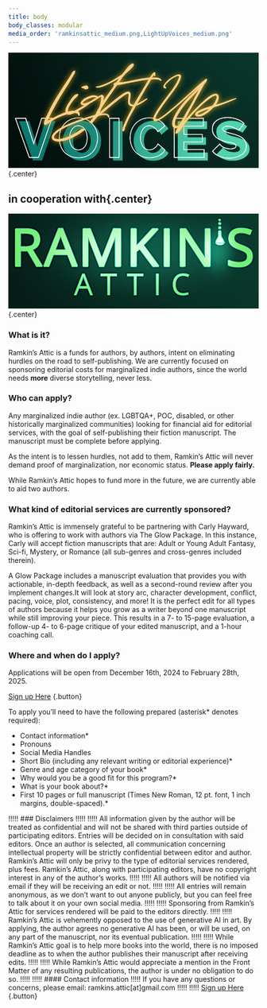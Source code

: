 ```yaml
---
title: body
body_classes: modular
media_order: 'ramkinsattic_medium.png,LightUpVoices_medium.png'
---
```


![Light Up Voices](LightUpVoices_medium.png "Light Up Voices"){.center}

## in cooperation with{.center}

![Ramkin's Attic](ramkinsattic_medium.png "Ramkin's Attic"){.center}

### What is it?

Ramkin’s Attic is a funds for authors, by authors, intent on eliminating hurdles on the road to self-publishing. We are currently focused on sponsoring editorial costs for marginalized indie authors, since the world needs **more** diverse storytelling, never less.

### Who can apply?

Any marginalized indie author (ex. LGBTQA+, POC, disabled, or other historically marginalized communities) looking for financial aid for editorial services, with the goal of self-publishing their fiction manuscript. The manuscript must be complete before applying.

As the intent is to lessen hurdles, not add to them, Ramkin’s Attic will never demand proof of marginalization, nor economic status. **Please apply fairly.** 

While Ramkin’s Attic hopes to fund more in the future, we are currently able to aid two authors.
 
### What kind of editorial services are currently sponsored?

Ramkin’s Attic is immensely grateful to be partnering with Carly Hayward, who is offering to work with authors via The Glow Package. In this instance, Carly will accept fiction manuscripts that are: Adult or Young Adult Fantasy, Sci-fi, Mystery, or Romance (all sub-genres and cross-genres included therein).

A Glow Package includes a manuscript evaluation that provides you with actionable, in-depth feedback, as well as a second-round review after you implement changes.It will look at story arc, character development, conflict, pacing, voice, plot, consistency, and more! It is the perfect edit for all types of authors because it helps you grow as a writer beyond one manuscript while still improving your piece. This results in a 7- to 15-page evaluation, a follow-up 4- to 6-page critique of your edited manuscript, and a 1-hour coaching call.

### Where and when do I apply?

Applications will be open from December 16th, 2024 to February 28th, 2025.

[Sign up Here](https://forms.gle/sCW8qqbc4hjDLxNUA?target=_blank) {.button}
 
To apply you’ll need to have the following prepared (asterisk* denotes required):
* Contact information*
* Pronouns
* Social Media Handles
* Short Bio (including any relevant writing or editorial experience)*
* Genre and age category of your book*
* Why would you be a good fit for this program?*
* What is your book about?*
* First 10 pages or full manuscript (Times New Roman, 12 pt. font, 1 inch margins, double-spaced).*

!!!!! ### Disclaimers
!!!!! 
!!!!! All information given by the author will be treated as confidential and will not be shared with third parties outside of participating editors. Entries will be decided on in consultation with said editors. Once an author is selected, all communication concerning intellectual property will be strictly confidential between editor and author. Ramkin’s Attic will only be privy to the type of editorial services rendered, plus fees. Ramkin’s Attic, along with participating editors, have no copyright interest in any of the author’s works.
!!!!! 
!!!!! All authors will be notified via email if they will be receiving an edit or not. 
!!!!! 
!!!!! All entries will remain anonymous, as we don’t want to out anyone publicly, but you can feel free to talk about it on your own social media.
!!!!! 
!!!!! Sponsoring from Ramkin’s Attic for services rendered will be paid to the editors directly.
!!!!! 
!!!!! Ramkin’s Attic is vehemently opposed to the use of generative AI in art. By applying, the author agrees no generative AI has been, or will be used, on any part of the manuscript, nor its eventual publication.
!!!!! 
!!!!! While Ramkin’s Attic goal is to help more books into the world, there is no imposed deadline as to when the author publishes their manuscript after receiving edits.
!!!!! 
!!!!! While Ramkin’s Attic would appreciate a mention in the Front Matter of any resulting publications, the author is under no obligation to do so.
!!!!! 
!!!!! #### Contact information
!!!!! If you have any questions or concerns, please email: ramkins.attic[at]gmail.com
!!!!! 
!!!!! [Sign up Here](https://forms.gle/sCW8qqbc4hjDLxNUA?target=_blank) {.button}